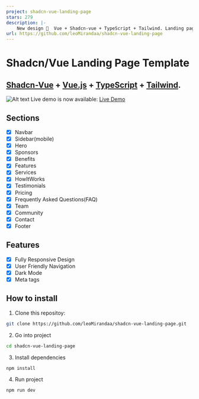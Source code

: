 ```yaml
---
project: shadcn-vue-landing-page
stars: 279
description: |-
    New design 🎉  Vue + Shadcn-vue + TypeScript + Tailwind. Landing page template ease-to-use
url: https://github.com/leoMirandaa/shadcn-vue-landing-page
---
```


# Shadcn/Vue Landing Page Template

## <a href="https://www.shadcn-vue.com/" target="_blank">Shadcn-Vue</a> + <a href="https://vuejs.org/" target="_blank">Vue.js</a> + <a href="https://www.typescriptlang.org/" target="_blank">TypeScript</a> + <a href="https://tailwindcss.com/" target="_blank">Tailwind</a>.

![Alt text](./public/demo-img.jpg)
Live demo is now available: <a href="https://shadcn-vue-landing-page.vercel.app" target="_blank">Live Demo</a>

## Sections

- [x] Navbar
- [x] Sidebar(mobile)
- [x] Hero
- [x] Sponsors
- [x] Benefits
- [x] Features
- [x] Services
- [x] HowItWorks
- [x] Testimonials
- [x] Pricing
- [x] Frequently Asked Questions(FAQ)
- [x] Team
- [x] Community
- [x] Contact
- [x] Footer

## Features

- [x] Fully Responsive Design
- [x] User Friendly Navigation
- [x] Dark Mode
- [x] Meta tags

## How to install

1. Clone this repositoy:

```bash
git clone https://github.com/leoMirandaa/shadcn-vue-landing-page.git
```

2. Go into project

```bash
cd shadcn-vue-landing-page
```

3. Install dependencies

```bash
npm install
```

4. Run project

```bash
npm run dev
```

